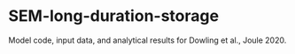 # SEM-long-duration-storage
Model code, input data, and analytical results for Dowling et al., Joule 2020.
